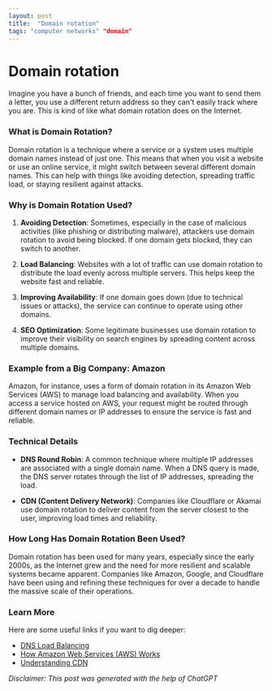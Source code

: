 ```yaml
---
layout: post
title:  "Domain rotation"
tags: "computer networks" "domain" 
---
```


# Domain rotation

Imagine you have a bunch of friends, and each time you want to send them a letter, you use a different return address so they can't easily track where you are. This is kind of like what domain rotation does on the Internet.

### What is Domain Rotation?

Domain rotation is a technique where a service or a system uses multiple domain names instead of just one. This means that when you visit a website or use an online service, it might switch between several different domain names. This can help with things like avoiding detection, spreading traffic load, or staying resilient against attacks.

### Why is Domain Rotation Used?

1. **Avoiding Detection**: Sometimes, especially in the case of malicious activities (like phishing or distributing malware), attackers use domain rotation to avoid being blocked. If one domain gets blocked, they can switch to another.

2. **Load Balancing**: Websites with a lot of traffic can use domain rotation to distribute the load evenly across multiple servers. This helps keep the website fast and reliable.

3. **Improving Availability**: If one domain goes down (due to technical issues or attacks), the service can continue to operate using other domains.

4. **SEO Optimization**: Some legitimate businesses use domain rotation to improve their visibility on search engines by spreading content across multiple domains.

### Example from a Big Company: Amazon

Amazon, for instance, uses a form of domain rotation in its Amazon Web Services (AWS) to manage load balancing and availability. When you access a service hosted on AWS, your request might be routed through different domain names or IP addresses to ensure the service is fast and reliable.

### Technical Details

- **DNS Round Robin**: A common technique where multiple IP addresses are associated with a single domain name. When a DNS query is made, the DNS server rotates through the list of IP addresses, spreading the load.

- **CDN (Content Delivery Network)**: Companies like Cloudflare or Akamai use domain rotation to deliver content from the server closest to the user, improving load times and reliability.

### How Long Has Domain Rotation Been Used?

Domain rotation has been used for many years, especially since the early 2000s, as the Internet grew and the need for more resilient and scalable systems became apparent. Companies like Amazon, Google, and Cloudflare have been using and refining these techniques for over a decade to handle the massive scale of their operations.

### Learn More

Here are some useful links if you want to dig deeper:

- [DNS Load Balancing](https://www.cloudflare.com/learning/dns/dns-load-balancing/)
- [How Amazon Web Services (AWS) Works](https://aws.amazon.com/what-is-aws/)
- [Understanding CDN](https://www.cloudflare.com/learning/cdn/what-is-a-cdn/)


_Disclaimer: This post was generated with the help of ChatGPT_